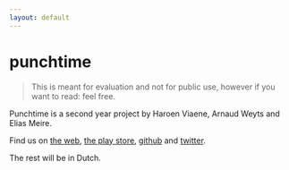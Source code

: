 ```yaml
---
layout: default
---
```


# punchtime

> This is meant for evaluation and not for public use, however if you want to read: feel free.

Punchtime is a second year project by Haroen Viaene, Arnaud Weyts and Elias Meire.

Find us on [the web](https://punchtime.io), [the play store](), [github](https://github.com/punchtime) and [twitter](https://twitter.com/punchtimeio).

The rest will be in Dutch.
